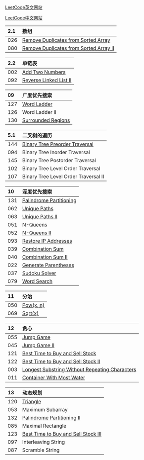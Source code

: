 


[LeetCode英文网站](https://leetcode.com/problemset/algorithms/)

[LeetCode中文网站](https://leetcode-cn.com/problemset/algorithms/)

| 2.1  | 数组
| :------| :------
| 026	 | [Remove Duplicates from Sorted Array](https://github.com/taobaup/Algorithms/blob/master/LeetCode/026.Remove%20Duplicates%20from%20Sorted%20Array.md)    
| 080	 | [Remove Duplicates from Sorted Array II](https://github.com/taobaup/Algorithms/blob/master/LeetCode/080.Remove%20Duplicates%20from%20Sorted%20Array%20II.md)    


| 2.2  | 单链表
| :------| :------
| 002	 | [Add Two Numbers](https://github.com/taobaup/Algorithms/blob/master/LeetCode/002.Add%20Two%20Numbers.md)    
| 092	 | [Reverse Linked List II](https://github.com/taobaup/Algorithms/blob/master/LeetCode/092.Reverse%20Linked%20List%20II.md)    


| 09  | 广度优先搜索
| :------| :------
| 127 |  [Word Ladder](https://github.com/taobaup/Algorithms/blob/master/LeetCode/127.Word%20Ladder.md)
| 126	|   Word Ladder II    
| 130 |  [Surrounded Regions](https://github.com/taobaup/Algorithms/blob/master/LeetCode/130.Surrounded%20Regions.md)


| 5.1 | 二叉树的遍历
| :------| :------
| 144	| [Binary Tree Preorder Traversal](https://github.com/taobaup/Algorithms/blob/master/LeetCode/144.Binary%20Tree%20Preorder%20Traversal.md)  
|	094	| Binary Tree Inorder Traversal    
| 145	| Binary Tree Postorder Traversal  
|	102	| Binary Tree Level Order Traversal    
| 107	| Binary Tree Level Order Traversal II    


| 10  | 深度优先搜索
| :------| :------
| 131 |  [Palindrome Partitioning](https://github.com/taobaup/Algorithms/blob/master/LeetCode/131.Palindrome%20Partitioning.md)
| 062 |  [Unique Paths](https://github.com/taobaup/Algorithms/blob/master/LeetCode/062.Unique%20Paths.md)
| 063 |  [Unique Paths II](https://github.com/taobaup/Algorithms/blob/master/LeetCode/063.Unique%20Paths%20II.md)
| 051 |  [N-Queens](https://github.com/taobaup/Algorithms/blob/master/LeetCode/051.N-Queens.md)
| 052 |  [N-Queens II](https://github.com/taobaup/Algorithms/blob/master/LeetCode/052.N-Queens%20II.md)
| 093 |  [Restore IP Addresses](https://github.com/taobaup/Algorithms/blob/master/LeetCode/093.Restore%20IP%20Addresses.md)
| 039	|  [Combination Sum](https://github.com/taobaup/Algorithms/blob/master/LeetCode/039.Combination%20Sum.md)
| 040	|  [Combination Sum II](https://github.com/taobaup/Algorithms/blob/master/LeetCode/040.Combination%20Sum%20II.md)
| 022	|  [Generate Parentheses](https://github.com/taobaup/Algorithms/blob/master/LeetCode/022.Generate%20Parentheses.md)
| 037	|  [Sudoku Solver](https://github.com/taobaup/Algorithms/blob/master/LeetCode/037.Sudoku%20Solver.md)
| 079	|  [Word Search](https://github.com/taobaup/Algorithms/blob/master/LeetCode/079.Word%20Search.md)


| 11  | 分治
| :------| :------
| 050 |  [Pow(x, n)](https://github.com/taobaup/Algorithms/blob/master/LeetCode/050.Pow(x,%20n).md)
| 069	|  [Sqrt(x)](https://github.com/taobaup/Algorithms/blob/master/LeetCode/069.Sqrt(x).md)    


| 12  | 贪心
| :------| :------
| 055	|  [Jump Game](https://github.com/taobaup/Algorithms/blob/master/LeetCode/055.Jump%20Game.md)    
| 045	|  [Jump Game II](https://github.com/taobaup/Algorithms/blob/master/LeetCode/045.Jump%20Game%20II.md)   
| 121	|  [Best Time to Buy and Sell Stock](https://github.com/taobaup/Algorithms/blob/master/LeetCode/121.Best%20Time%20to%20Buy%20and%20Sell%20Stock.md)   
| 122	|  [Best Time to Buy and Sell Stock II](https://github.com/taobaup/Algorithms/blob/master/LeetCode/122.Best%20Time%20to%20Buy%20and%20Sell%20Stock%20II.md)    
| 003	|  [Longest Substring Without Repeating Characters](https://github.com/taobaup/Algorithms/blob/master/LeetCode/003.Longest%20Substring%20Without%20Repeating%20Characters.md)
| 011	|  [Container With Most Water](https://github.com/taobaup/Algorithms/blob/master/LeetCode/011.Container%20With%20Most%20Water.md)    


| 13  | 动态规划
| :------| :------
| 120	|  [Triangle](https://github.com/taobaup/Algorithms/blob/master/LeetCode/120.Triangle.md)
|	053	|   Maximum Subarray    
| 132 |  [Palindrome Partitioning II](https://github.com/taobaup/Algorithms/blob/master/LeetCode/132.Palindrome%20Partitioning%20II.md)
|	085	|   Maximal Rectangle    
| 123	|  [Best Time to Buy and Sell Stock III](https://github.com/taobaup/Algorithms/blob/master/LeetCode/123.Best%20Time%20to%20Buy%20and%20Sell%20Stock%20III.md)    
| 097	|   Interleaving String    
| 087	|   Scramble String    
